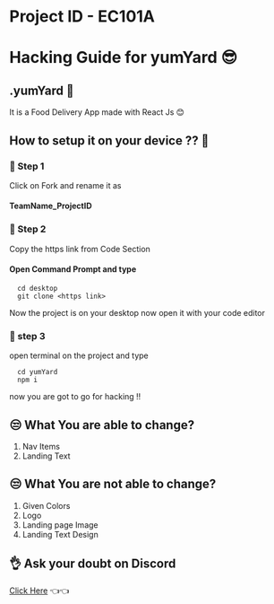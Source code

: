 # Project ID - EC101A

# Hacking Guide for yumYard 😎

## .yumYard 🤞

It is a Food Delivery App made with React Js 😊


## How to setup it on your device ?? 🤔

### 🤞 Step 1

Click on Fork and rename it as

#### TeamName_ProjectID
### 🤞 Step 2 
Copy the https link from Code Section

#### Open Command Prompt and type

```http
  cd desktop
  git clone <https link>
```
Now the project is on your desktop now open it with your code editor
### 🤞 step 3
open terminal on the project and type 
```http
  cd yumYard
  npm i
```
now you are got to go for hacking !!



## 😒 What You are able to change? 
1. Nav Items
2. Landing Text

## 😒 What You are not able to change? 
1. Given Colors
2. Logo
3. Landing page Image
4. Landing Text Design




## 👌 Ask your doubt on Discord

[Click Here](https://discord.com/invite/8qJBt5pby5)  👈👈
